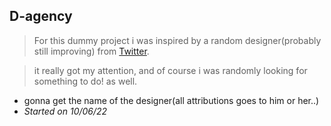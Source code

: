 ## D-agency

> For this dummy project i was inspired by a random designer(probably still improving) from [Twitter](https://twitter.com).

> it really got my attention, and of course i was randomly looking for something to do! as well.

* gonna get the name of the designer(all attributions goes to him or her..)
* *Started on 10/06/22*
